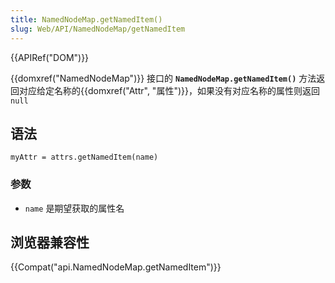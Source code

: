 ```yaml
---
title: NamedNodeMap.getNamedItem()
slug: Web/API/NamedNodeMap/getNamedItem
---
```

{{APIRef("DOM")}}

{{domxref("NamedNodeMap")}} 接口的 **`NamedNodeMap.getNamedItem()`** 方法返回对应给定名称的{{domxref("Attr", "属性")}}，如果没有对应名称的属性则返回 `null`

## 语法

```plain
myAttr = attrs.getNamedItem(name)
```

### 参数

- `name` 是期望获取的属性名

## 浏览器兼容性

{{Compat("api.NamedNodeMap.getNamedItem")}}
